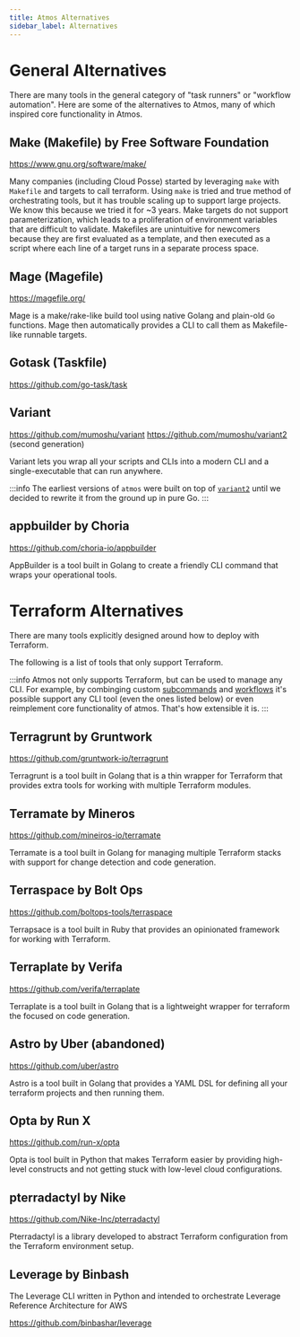 ```yaml
---
title: Atmos Alternatives
sidebar_label: Alternatives
---
```



# General Alternatives

There are many tools in the general category of "task runners" or "workflow automation". Here are some of the alternatives to Atmos, many of which inspired core functionality in Atmos.

## Make (Makefile) by Free Software Foundation

https://www.gnu.org/software/make/

Many companies (including Cloud Posse) started by leveraging `make` with `Makefile` and targets to call terraform. Using `make` is tried and true method of orchestrating tools, but it has trouble scaling up to support large projects. We know this because we tried it for ~3 years. Make targets do not support parameterization, which leads to a proliferation of environment variables that are difficult to validate. Makefiles are unintuitive for newcomers because they are first evaluated as a template, and then executed as a script where each line of a target runs in a separate process space.

## Mage (Magefile)

https://magefile.org/

Mage is a make/rake-like build tool using native Golang and plain-old `Go` functions. Mage then automatically provides a CLI to call them as Makefile-like runnable targets.

## Gotask (Taskfile)

https://github.com/go-task/task


## Variant

https://github.com/mumoshu/variant
https://github.com/mumoshu/variant2 (second generation)

Variant lets you wrap all your scripts and CLIs into a modern CLI and a single-executable that can run anywhere.

:::info
The earliest versions of `atmos` were built on top of [`variant2`](https://github.com/mumoshu/variant2) until we decided to rewrite it from the ground up in pure Go.
:::

## appbuilder by Choria

https://github.com/choria-io/appbuilder


AppBuilder is a tool built in Golang to create a friendly CLI command that wraps your operational tools.


# Terraform Alternatives

There are many tools explicitly designed around how to deploy with Terraform.  

The following is a list of tools that only support Terraform.

:::info
Atmos not only supports Terraform, but can be used to manage any CLI. For example, by combinging custom [subcommands](/core-concepts/subcommands) and [workflows](/core-concepts/workflows) it's possible support any CLI tool (even the ones listed below) or even reimplement core functionality of atmos. That's how extensible it is.
:::

## Terragrunt by Gruntwork

https://github.com/gruntwork-io/terragrunt

Terragrunt is a tool built in Golang that is a thin wrapper for Terraform that provides extra tools for working with multiple Terraform modules.


## Terramate by Mineros

https://github.com/mineiros-io/terramate

Terramate is a tool built in Golang for managing multiple Terraform stacks with support for change detection and code generation.


## Terraspace by Bolt Ops

https://github.com/boltops-tools/terraspace

Terrapsace is a tool built in Ruby that provides an opinionated framework for working with Terraform.

## Terraplate by Verifa

https://github.com/verifa/terraplate

Terraplate is a tool built in Golang that is a lightweight wrapper for terraform the focused on code generation.

## Astro by Uber (abandoned)

https://github.com/uber/astro

Astro is a tool built in Golang that provides a YAML DSL for defining all your terraform projects and then running them.

## Opta by Run X

https://github.com/run-x/opta

Opta is tool built in Python that makes Terraform easier by providing high-level constructs and not getting stuck with low-level cloud configurations.

## pterradactyl by Nike

https://github.com/Nike-Inc/pterradactyl

Pterradactyl is a library developed to abstract Terraform configuration from the Terraform environment setup.


## Leverage by Binbash

The Leverage CLI written in Python and intended to orchestrate Leverage Reference Architecture for AWS

https://github.com/binbashar/leverage



